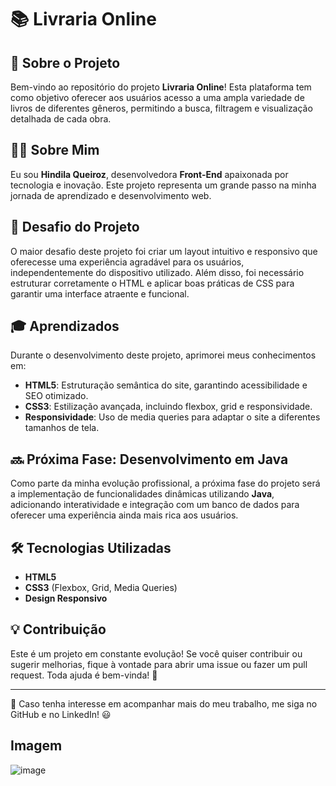# 📚 Livraria Online

## 📖 Sobre o Projeto
Bem-vindo ao repositório do projeto **Livraria Online**! Esta plataforma tem como objetivo oferecer aos usuários acesso a uma ampla variedade de livros de diferentes gêneros, permitindo a busca, filtragem e visualização detalhada de cada obra.

## 👩‍💻 Sobre Mim
Eu sou **Hindila Queiroz**, desenvolvedora **Front-End** apaixonada por tecnologia e inovação. Este projeto representa um grande passo na minha jornada de aprendizado e desenvolvimento web.

## 🚀 Desafio do Projeto
O maior desafio deste projeto foi criar um layout intuitivo e responsivo que oferecesse uma experiência agradável para os usuários, independentemente do dispositivo utilizado. Além disso, foi necessário estruturar corretamente o HTML e aplicar boas práticas de CSS para garantir uma interface atraente e funcional.

## 🎓 Aprendizados
Durante o desenvolvimento deste projeto, aprimorei meus conhecimentos em:
- **HTML5**: Estruturação semântica do site, garantindo acessibilidade e SEO otimizado.
- **CSS3**: Estilização avançada, incluindo flexbox, grid e responsividade.
- **Responsividade**: Uso de media queries para adaptar o site a diferentes tamanhos de tela.

## 🔜 Próxima Fase: Desenvolvimento em Java
Como parte da minha evolução profissional, a próxima fase do projeto será a implementação de funcionalidades dinâmicas utilizando **Java**, adicionando interatividade e integração com um banco de dados para oferecer uma experiência ainda mais rica aos usuários.

## 🛠️ Tecnologias Utilizadas
- **HTML5**
- **CSS3** (Flexbox, Grid, Media Queries)
- **Design Responsivo**

## 💡 Contribuição
Este é um projeto em constante evolução! Se você quiser contribuir ou sugerir melhorias, fique à vontade para abrir uma issue ou fazer um pull request. Toda ajuda é bem-vinda! 🚀

---

📩 Caso tenha interesse em acompanhar mais do meu trabalho, me siga no GitHub e no LinkedIn! 😃

## Imagem 
![image](https://github.com/user-attachments/assets/8e3b233f-862a-4a35-8a24-9ad3a43ec1dd)
